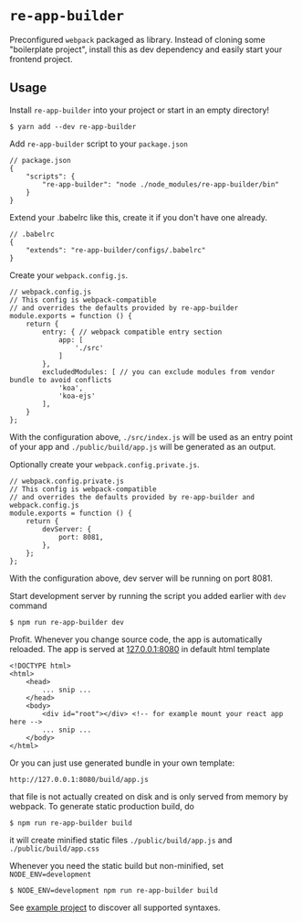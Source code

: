 # `re-app-builder`

Preconfigured `webpack` packaged as library. 
Instead of cloning some "boilerplate project", install this as dev dependency and easily start
your frontend project. 

## Usage

Install `re-app-builder` into your project or start in an empty directory!


    $ yarn add --dev re-app-builder


Add `re-app-builder` script to your `package.json`


    // package.json
    {
        "scripts": {
            "re-app-builder": "node ./node_modules/re-app-builder/bin"
        }
    }


Extend your .babelrc like this, create it if you don't have one already.


    // .babelrc
    {
        "extends": "re-app-builder/configs/.babelrc"
    }


Create your `webpack.config.js`.

    
    // webpack.config.js
    // This config is webpack-compatible
    // and overrides the defaults provided by re-app-builder
    module.exports = function () {
    	return {
    		entry: { // webpack compatible entry section
    			app: [
    				'./src'
    			]
    		},
    		excludedModules: [ // you can exclude modules from vendor bundle to avoid conflicts
    			'koa',
    			'koa-ejs'
    		],
    	}
    };

With the configuration above, `./src/index.js` will be used as an entry point of your app
and `./public/build/app.js` will be generated as an output. 

Optionally create your `webpack.config.private.js`.

    // webpack.config.private.js
    // This config is webpack-compatible
    // and overrides the defaults provided by re-app-builder and webpack.config.js
    module.exports = function () {
    	return {
    		devServer: {
    			port: 8081,
    		},
    	};
    };

With the configuration above, dev server will be running on port 8081. 

Start development server by running the script you added earlier with `dev` command


    $ npm run re-app-builder dev


Profit. Whenever you change source code, the app is automatically reloaded. 
The app is served at [127.0.0.1:8080](127.0.0.1:8080) in default html template


    <!DOCTYPE html>
    <html>
        <head>
            ... snip ...
        </head>
        <body>
            <div id="root"></div> <!-- for example mount your react app here -->
            ... snip ...
        </body>
    </html>

 
Or you can just use generated bundle in your own template:

    http://127.0.0.1:8080/build/app.js
    
that file is not actually created on disk and is only served from memory by webpack. 
To generate static production build, do

    $ npm run re-app-builder build

it will create minified static files `./public/build/app.js` and `./public/build/app.css`

Whenever you need the static build but non-minified, set `NODE_ENV=development`

    $ NODE_ENV=development npm run re-app-builder build

See [example project](./example-project) to discover all supported
 syntaxes.
